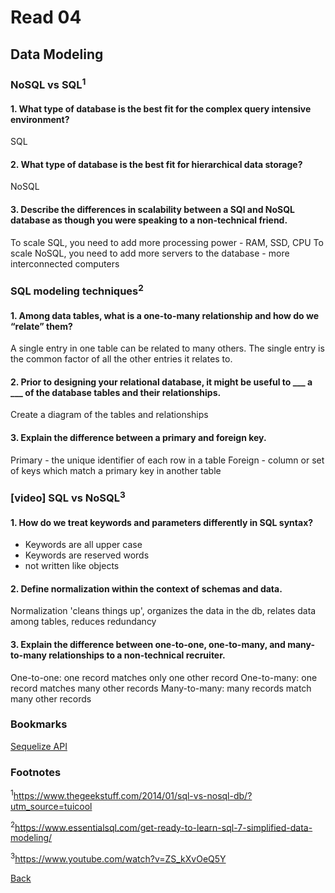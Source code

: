 # Read 04

## Data Modeling

### NoSQL vs SQL<sup>1</sup>

#### 1. What type of database is the best fit for the complex query intensive environment?

SQL

#### 2. What type of database is the best fit for hierarchical data storage?

NoSQL

#### 3. Describe the differences in scalability between a SQl and NoSQL database as though you were speaking to a non-technical friend.

To scale SQL, you need to add more processing power - RAM, SSD, CPU
To scale NoSQL, you need to add more servers to the database - more interconnected computers

### SQL modeling techniques<sup>2</sup>

#### 1. Among data tables, what is a one-to-many relationship and how do we “relate” them?

A single entry in one table can be related to many others. The single entry is the common factor of all the other entries it relates to.

#### 2. Prior to designing your relational database, it might be useful to ___ a ___ of the database tables and their relationships.

Create a diagram of the tables and relationships

#### 3.  Explain the difference between a primary and foreign key.

Primary - the unique identifier of each row in a table
Foreign - column or set of keys which match a primary key in another table

### [video] SQL vs NoSQL<sup>3</sup>

#### 1. How do we treat keywords and parameters differently in SQL syntax?

* Keywords are all upper case
* Keywords are reserved words
* not written like objects

#### 2. Define normalization within the context of schemas and data.

Normalization 'cleans things up', organizes the data in the db, relates data among tables, reduces redundancy

#### 3. Explain the difference between one-to-one, one-to-many, and many-to-many relationships to a non-technical recruiter.

One-to-one: one record matches only one other record
One-to-many: one record matches many other records
Many-to-many: many records match many other records

### Bookmarks

[Sequelize API](https://sequelize.org/docs/v6/)

### Footnotes

<sup>1</sup>https://www.thegeekstuff.com/2014/01/sql-vs-nosql-db/?utm_source=tuicool

<sup>2</sup>https://www.essentialsql.com/get-ready-to-learn-sql-7-simplified-data-modeling/

<sup>3</sup>https://www.youtube.com/watch?v=ZS_kXvOeQ5Y

[Back](/reading-notes/401/401-TOC.html)